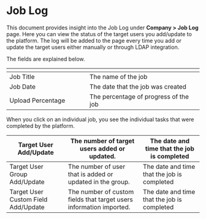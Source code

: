 # Job Log

This document provides insight into the Job Log under **Company > Job Log** page. Here you can view the status of the target users you add/update to the platform. The log will be added to the page every time you add or update the target users either manually or through LDAP integration.

The fields are explained below.

<table data-header-hidden><thead><tr><th width="193"></th><th></th><th data-hidden></th></tr></thead><tbody><tr><td>Job Title</td><td>The name of the job</td><td></td></tr><tr><td>Job Date</td><td>The date that the job was created</td><td></td></tr><tr><td>Upload Percentage</td><td>The percentage of progress of the job</td><td></td></tr></tbody></table>

When you click on an individual job, you see the individual tasks that were completed by the platform.

| Target User Add/Update              | The number of target users added or updated.                        | The date and time that the job is completed |
| ----------------------------------- | ------------------------------------------------------------------- | ------------------------------------------- |
| Target User Group Add/Update        | The number of user that is added or updated in the group.           | The date and time that the job is completed |
| Target User Custom Field Add/Update | The number of custom fields that target users information imported. | The date and time that the job is completed |
